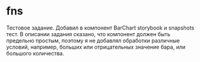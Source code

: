 # fns
Тестовое задание. Добавил в компонент BarChart storybook и snapshots тест. В описании задания сказано, что компонент должен быть предельно простым, поэтому я не добавлял обработки различные условий, например, больших или отрицательных значение бара, или большого количества.
